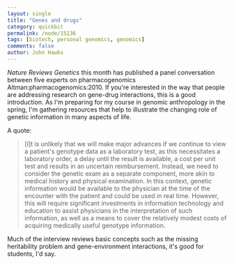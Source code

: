 ```yaml
---
layout: single 
title: "Genes and drugs" 
category: quickbit
permalink: /node/15136
tags: [biotech, personal genomics, genomics] 
comments: false 
author: John Hawks 
---
```


<i>Nature Reviews Genetics</i> this month has published a panel conversation between five experts on pharmacogenomics <bib>Altman:pharmacogenomics:2010</bib>. If you're interested in the way that people are addressing research on gene-drug interactions, this is a good introduction. As I'm preparing for my course in genomic anthropology in the spring, I'm gathering resources that help to illustrate the changing role of genetic information in many aspects of life. 

A quote: 

<blockquote>[I]t is unlikely that we will make major advances if we continue to view a patient's genotype data as a laboratory test, as this necessitates a laboratory order, a delay until the result is available, a cost per unit test and results in an uncertain reimbursement. Instead, we need to consider the genetic exam as a separate component, more akin to medical history and physical examination. In this context, genetic information would be available to the physician at the time of the encounter with the patient and could be used in real time. However, this will require significant investments in information technology and education to assist physicians in the interpretation of such information, as well as a means to cover the relatively modest costs of acquiring medically useful genotype information.</blockquote>

Much of the interview reviews basic concepts such as the missing heritability problem and gene-environment interactions, it's good for students, I'd say. 

